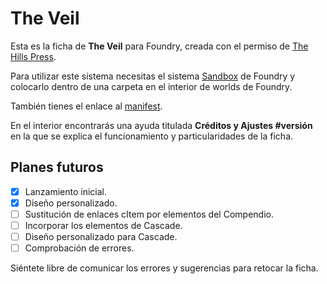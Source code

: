 # The Veil

Esta es la ficha de **The Veil** para Foundry, creada con el permiso de [The Hills Press](https://www.thehillspress.es).

Para utilizar este sistema necesitas el sistema [Sandbox](https://gitlab.com/rolnl/sandbox-system-builder/-/tree/master) de Foundry y colocarlo dentro de una carpeta en el interior de worlds de Foundry.

También tienes el enlace al [manifest](https://raw.githubusercontent.com/WallaceMcGregor/foundry-the-veil/master/world.json).

En el interior encontrarás una ayuda titulada **Créditos y Ajustes #versión** en la que se explica el funcionamiento y particularidades de la ficha.

## Planes futuros

- [x] Lanzamiento inicial.
- [x] Diseño personalizado.
- [ ] Sustitución de enlaces cItem por elementos del Compendio.
- [ ] Incorporar los elementos de Cascade.
- [ ] Diseño personalizado para Cascade.
- [ ] Comprobación de errores.

Siéntete libre de comunicar los errores y sugerencias para retocar la ficha.
